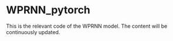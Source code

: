 # WPRNN_pytorch
This is the relevant code of the WPRNN model. The content will be continuously updated.
